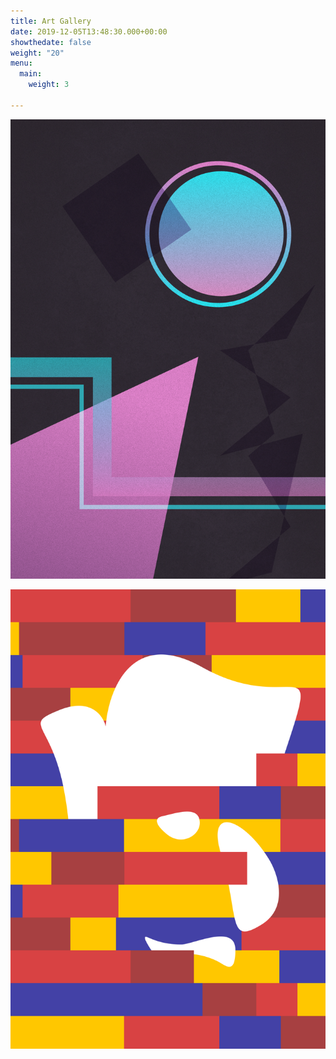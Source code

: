 ```yaml
---
title: Art Gallery
date: 2019-12-05T13:48:30.000+00:00
showthedate: false
weight: "20"
menu:
  main:
    weight: 3

---
```


![O Mal Disposto](/static/uploads/o_mal_disposto.jpg)

![O Cultivado](/static/uploads/o_cultivado.jpg)

